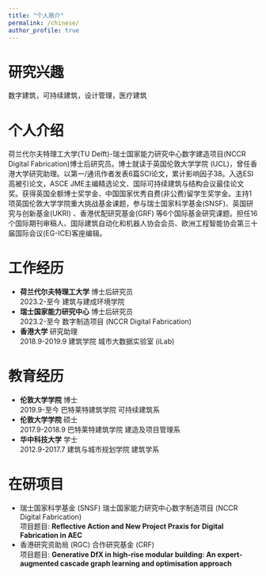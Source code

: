 ```yaml
---
title: "个人简介"
permalink: /chinese/
author_profile: true
---
```

# 研究兴趣
数字建筑，可持续建筑，设计管理，医疗建筑

# 个人介绍
荷兰代尔夫特理工大学(TU Delft)-瑞士国家能力研究中心数字建造项目(NCCR Digital Fabrication)博士后研究员。博士就读于英国伦敦大学学院 (UCL)，曾任香港大学研究助理。以第一/通讯作者发表6篇SCI论文，累计影响因子38。入选ESI高被引论文，ASCE JME主编精选论文、国际可持续建筑与结构会议最佳论文奖。获得英国全额博士奖学金、中国国家优秀自费(非公费)留学生奖学金。主持1项英国伦敦大学学院重大挑战基金课题，参与瑞士国家科学基金(SNSF)、英国研究与创新基金(UKRI) 、香港优配研究基金(GRF) 等6个国际基金研究课题。担任16个国际期刊审稿人、国际建筑自动化和机器人协会会员、欧洲工程智能协会第三十届国际会议(EG-ICE)客座编辑。

# 工作经历
* **荷兰代尔夫特理工大学** 博士后研究员
<br>2023.2-至今 建筑与建成环境学院
* **瑞士国家能力研究中心** 博士后研究员
<br>2023.2-至今 数字制造项目 (NCCR Digital Fabrication)
* **香港大学** 研究助理
<br>2018.9-2019.9 建筑学院 城市大数据实验室 (iLab)

# 教育经历
* **伦敦大学学院** 博士
<br>2019.9-至今 巴特莱特建筑学院 可持续建筑系
* **伦敦大学学院** 硕士
<br>2017.9-2018.9 巴特莱特建筑学院 建造及项目管理系
* **华中科技大学** 学士 
<br>2012.9-2017.7 建筑与城市规划学院 建筑学系  

# 在研项目
* 瑞士国家科学基金 (SNSF) 瑞士国家能力研究中心数字制造项目 (NCCR Digital Fabrication)
<br>项目题目: **Reflective Action and New Project Praxis for Digital Fabrication in AEC**
* 香港研究资助局 (RGC) 合作研究基金 (CRF)
<br>项目题目: **Generative DfX in high-rise modular building: An expert-augmented cascade graph learning and optimisation approach**

